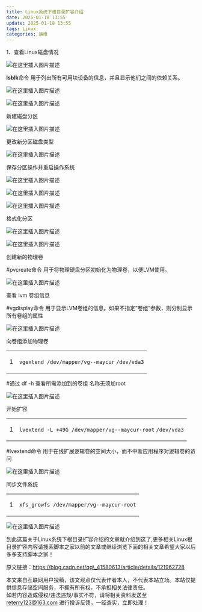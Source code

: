 ```yaml
---
title: Linux系统下根目录扩容介绍
date: 2025-01-18 13:55
update: 2025-01-18 13:55
tags: Linux
categories: 运维
---
```



1、查看Linux磁盘情况

![在这里插入图片描述](https://img.jbzj.com/file_images/article/202112/202112170833301.png)

**lsblk**命令 用于列出所有可用块设备的信息，并且显示他们之间的依赖关系。

![在这里插入图片描述](https://img.jbzj.com/file_images/article/202112/202112170833302.png)

![在这里插入图片描述](https://img.jbzj.com/file_images/article/202112/202112170833303.png)

新建磁盘分区

![在这里插入图片描述](https://img.jbzj.com/file_images/article/202112/202112170833314.png)

更改新分区磁盘类型

![在这里插入图片描述](https://img.jbzj.com/file_images/article/202112/202112170833315.png)

保存分区操作并重启操作系统

![在这里插入图片描述](https://img.jbzj.com/file_images/article/202112/202112170833316.png)

![在这里插入图片描述](https://img.jbzj.com/file_images/article/202112/202112170833327.png)

![在这里插入图片描述](https://img.jbzj.com/file_images/article/202112/202112170833328.png)

格式化分区

![在这里插入图片描述](https://img.jbzj.com/file_images/article/202112/202112170833329.png)

![在这里插入图片描述](https://img.jbzj.com/file_images/article/202112/2021121708333210.png)

创建新的物理卷

#pvcreate命令 用于将物理硬盘分区初始化为物理卷，以便LVM使用。

![在这里插入图片描述](https://img.jbzj.com/file_images/article/202112/2021121708333211.png)

查看 lvm 卷组信息

#vgdisplay命令 用于显示LVM卷组的信息。如果不指定”卷组”参数，则分别显示所有卷组的属性

![在这里插入图片描述](https://img.jbzj.com/file_images/article/202112/2021121708333312.png)

向卷组添加物理卷

<table><tbody><tr><td><p>1</p></td><td><div><p><code>vgextend </code><code>/dev/mapper/vg--maycur</code> <code>/dev/vda3</code></p></div></td></tr></tbody></table>

  
#通过 df -h 查看所需添加到的卷组 名称无须加root

![在这里插入图片描述](https://img.jbzj.com/file_images/article/202112/2021121708333313.png)

开始扩容

<table><tbody><tr><td><p>1</p></td><td><div><p><code>lvextend -L +49G </code><code>/dev/mapper/vg--maycur-root</code> <code>/dev/vda3</code></p></div></td></tr></tbody></table>

#lvextend命令 用于在线扩展逻辑卷的空间大小，而不中断应用程序对逻辑卷的访问

![在这里插入图片描述](https://img.jbzj.com/file_images/article/202112/2021121708333314.png)

同步文件系统

<table><tbody><tr><td><p>1</p></td><td><div><p><code>xfs_growfs </code><code>/dev/mapper/vg--maycur-root</code></p></div></td></tr></tbody></table>

![在这里插入图片描述](https://img.jbzj.com/file_images/article/202112/2021121708333315.png)

到此这篇关于Linux系统下根目录扩容介绍的文章就介绍到这了,更多相关Linux根目录扩容内容请搜索脚本之家以前的文章或继续浏览下面的相关文章希望大家以后多多支持脚本之家！

原文链接：https://blog.csdn.net/qq\_41580613/article/details/121962728

本文来自互联网用户投稿，该文观点仅代表作者本人，不代表本站立场。本站仅提供信息存储空间服务，不拥有所有权，不承担相关法律责任。  
如若内容造成侵权/违法违规/事实不符，请将相关资料发送至 reterry123@163.com 进行投诉反馈，一经查实，立即处理！

